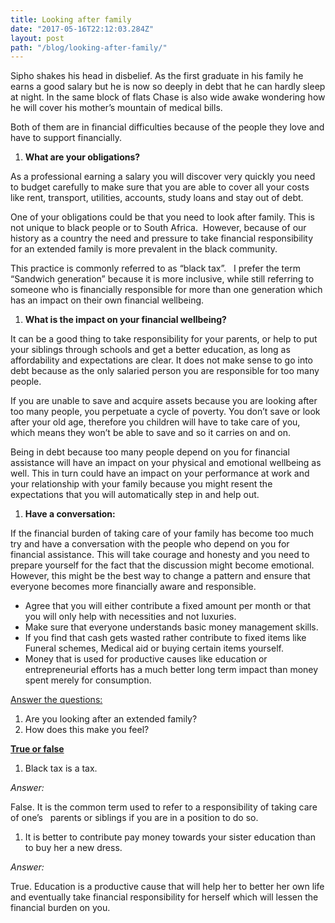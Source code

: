 ```yaml
---
title: Looking after family
date: "2017-05-16T22:12:03.284Z"
layout: post
path: "/blog/looking-after-family/"
---
```


Sipho shakes his head in disbelief. As the first graduate in his family he earns a good salary but he is now so deeply in debt that he can hardly sleep at night. In the same block of flats Chase is also wide awake wondering how he will cover his mother’s mountain of medical bills.

Both of them are in financial difficulties because of the people they love and have to support financially.

1. **What are your obligations?**

As a professional earning a salary you will discover very quickly you need to budget carefully to make sure that you are able to cover all your costs like rent, transport, utilities, accounts, study loans and stay out of debt.

One of your obligations could be that you need to look after family. This is not unique to black people or to South Africa.  However, because of our history as a country the need and pressure to take financial responsibility for an extended family is more prevalent in the black community.

This practice is commonly referred to as “black tax”.   I prefer the term “Sandwich generation” because it is more inclusive, while still referring to someone who is financially responsible for more than one generation which has an impact on their own financial wellbeing.

1. **What is the impact on your financial wellbeing?**

It can be a good thing to take responsibility for your parents, or help to put your siblings through schools and get a better education, as long as affordability and expectations are clear. It does not make sense to go into debt because as the only salaried person you are responsible for too many people.

If you are unable to save and acquire assets because you are looking after too many people, you perpetuate a cycle of poverty. You don’t save or look after your old age, therefore you children will have to take care of you, which means they won’t be able to save and so it carries on and on.

Being in debt because too many people depend on you for financial assistance will have an impact on your physical and emotional wellbeing as well. This in turn could have an impact on your performance at work and your relationship with your family because you might resent the expectations that you will automatically step in and help out.

1. **Have a conversation:**

If the financial burden of taking care of your family has become too much try and have a conversation with the people who depend on you for financial assistance. This will take courage and honesty and you need to prepare yourself for the fact that the discussion might become emotional. However, this might be the best way to change a pattern and ensure that everyone becomes more financially aware and responsible.

* Agree that you will either contribute a fixed amount per month or that you will only help with necessities and not luxuries.
* Make sure that everyone understands basic money management skills.
* If you find that cash gets wasted rather contribute to fixed items like Funeral schemes, Medical aid or buying certain items yourself.
* Money that is used for productive causes like education or entrepreneurial efforts has a much better long term impact than money spent merely for consumption.

<u>Answer the questions:</u>

1. Are you looking after an extended family?
2. How does this make you feel?

<span style="text-decoration: underline;">**True or false**</span>

1. Black tax is a tax.

_Answer:_

False. It is the common term used to refer to a responsibility of taking care of one’s   parents or siblings if you are in a position to do so.

1. It is better to contribute pay money towards your sister education than to buy her a new dress.

_Answer:_

True. Education is a productive cause that will help her to better her own life and eventually take financial responsibility for herself which will lessen the financial burden on you.